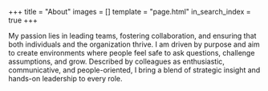 +++
title = "About"
images = []
template = "page.html"
in_search_index = true
+++

My passion lies in leading teams, fostering collaboration, and ensuring that both individuals and the organization thrive. I am driven by purpose and aim to create environments where people feel safe to ask questions, challenge assumptions, and grow. Described by colleagues as enthusiastic, communicative, and people-oriented, I bring a blend of strategic insight and hands-on leadership to every role.
